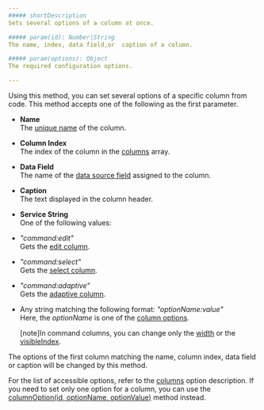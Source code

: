 ```yaml
---
##### shortDescription
Sets several options of a column at once.

##### param(id): Number|String
The name, index, data field,or  caption of a column.

##### param(options): Object
The required configuration options.

---
```

Using this method, you can set several options of a specific column from code. This method accepts one of the following as the first parameter.

* **Name**		
The [unique name](/api-reference/10%20UI%20Widgets/dxDataGrid/1%20Configuration/columns/name.md '/Documentation/ApiReference/UI_Widgets/dxDataGrid/Configuration/columns/#name') of the column.

* **Column Index**		
The index of the column in the [columns](/api-reference/10%20UI%20Widgets/dxDataGrid/1%20Configuration/columns '/Documentation/ApiReference/UI_Widgets/dxDataGrid/Configuration/columns/') array.

* **Data Field**		
The name of the [data source field](/api-reference/10%20UI%20Widgets/dxDataGrid/1%20Configuration/columns/dataField.md '/Documentation/ApiReference/UI_Widgets/dxDataGrid/Configuration/columns/#dataField') assigned to the column.

* **Caption**		
The text displayed in the column header.

* **Service String**  
One of the following values:
 - *"command:edit"*    
    Gets the [edit column](/concepts/05%20Widgets/DataGrid/001%20Visual%20Elements/010%20Grid%20Columns/070%20Command%20Columns.md '/Documentation/Guide/Widgets/DataGrid/Visual_Elements/#Grid_Columns/Command_Columns').

 - *"command:select"*    
    Gets the [select column](/concepts/05%20Widgets/DataGrid/001%20Visual%20Elements/010%20Grid%20Columns/070%20Command%20Columns.md '/Documentation/Guide/Widgets/DataGrid/Visual_Elements/#Grid_Columns/Command_Columns').  

 - *"command:adaptive"*  
    Gets the [adaptive column](/concepts/05%20Widgets/DataGrid/001%20Visual%20Elements/010%20Grid%20Columns/070%20Command%20Columns.md '/Documentation/Guide/Widgets/DataGrid/Visual_Elements/#Grid_Columns/Command_Columns').  
 
 - Any string matching the following format: *"optionName:value"*  
    Here, the *optionName* is one of the [column options](/api-reference/10%20UI%20Widgets/dxDataGrid/1%20Configuration/columns '/Documentation/ApiReference/UI_Widgets/dxDataGrid/Configuration/columns/').

    [note]In command columns, you can change only the [width](/api-reference/10%20UI%20Widgets/dxDataGrid/1%20Configuration/columns/width.md '/Documentation/ApiReference/UI_Widgets/dxDataGrid/Configuration/columns/#width') or the [visibleIndex](/api-reference/10%20UI%20Widgets/dxDataGrid/1%20Configuration/columns/visibleIndex.md '/Documentation/ApiReference/UI_Widgets/dxDataGrid/Configuration/columns/#visibleIndex').  

The options of the first column matching the name, column index, data field or caption will be changed by this method.

For the list of accessible options, refer to the [columns](/api-reference/10%20UI%20Widgets/dxDataGrid/1%20Configuration/columns '/Documentation/ApiReference/UI_Widgets/dxDataGrid/Configuration/columns/') option description. If you need to set only one option for a column, you can use the [columnOption(id, optionName, optionValue)](/api-reference/10%20UI%20Widgets/dxDataGrid/3%20Methods/columnOption(id_optionName_optionValue).md '/Documentation/ApiReference/UI_Widgets/dxDataGrid/Methods/#columnOptionid_optionName_optionValue') method instead.